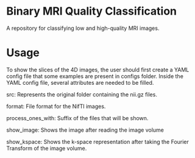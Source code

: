 # Binary MRI Quality Classification
A repository for classifying low and high-quality MRI images.


# Usage
To show the slices of the 4D images, the user should first create a YAML config file that some examples are present in configs folder. Inside the YAML config file, several attributes are needed to be filled.

src: Represents the original folder containing the nii.gz files.

format: File format for the NifTI images.

process_ones_with: Suffix of the files that will be shown.

show_image: Shows the image after reading the image volume

show_kspace: Shows the k-space representation after taking the Fourier Transform of the image volume.
